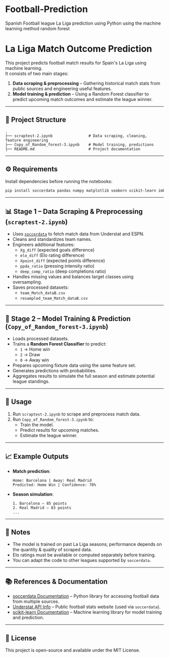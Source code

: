 # Football-Prediction
Spanish Football league La Liga prediction using Python using the machine learning method random forest
# La Liga Match Outcome Prediction

This project predicts football match results for Spain's La Liga using machine learning.  
It consists of two main stages:
1. **Data scraping & preprocessing** – Gathering historical match stats from public sources and engineering useful features.
2. **Model training & prediction** – Using a Random Forest classifier to predict upcoming match outcomes and estimate the league winner.

---

## 📂 Project Structure
```
.
├── scraptest-2.ipynb                # Data scraping, cleaning, feature engineering
├── Copy_of_Random_forest-3.ipynb    # Model training, predictions
├── README.md                        # Project documentation
```

---

## ⚙️ Requirements
Install dependencies before running the notebooks:
```bash
pip install soccerdata pandas numpy matplotlib seaborn scikit-learn imbalanced-learn
```

---

## 📊 Stage 1 – Data Scraping & Preprocessing (`scraptest-2.ipynb`)
- Uses [`soccerdata`](https://pypi.org/project/soccerdata/) to fetch match data from Understat and ESPN.
- Cleans and standardizes team names.
- Engineers additional features:
  - `Xg_diff` (expected goals difference)
  - `elo_diff` (Elo rating difference)
  - `Xpoint_diff` (expected points difference)
  - `ppda_ratio` (pressing intensity ratio)
  - `deep_comp_ratio` (deep completions ratio)
- Handles missing values and balances target classes using oversampling.
- Saves processed datasets:
  - `team_Match_dataB.csv`
  - `resampled_team_Match_dataB.csv`

---

## 🤖 Stage 2 – Model Training & Prediction (`Copy_of_Random_forest-3.ipynb`)
- Loads processed datasets.
- Trains a **Random Forest Classifier** to predict:
  - `1` → Home win  
  - `2` → Draw  
  - `0` → Away win
- Prepares upcoming fixture data using the same feature set.
- Generates predictions with probabilities.
- Aggregates results to simulate the full season and estimate potential league standings.

---

## 🚀 Usage
1. Run `scraptest-2.ipynb` to scrape and preprocess match data.
2. Run `Copy_of_Random_forest-3.ipynb` to:
   - Train the model.
   - Predict results for upcoming matches.
   - Estimate the league winner.

---

## 📈 Example Outputs
- **Match prediction**:
  ```
  Home: Barcelona | Away: Real Madrid
  Predicted: Home Win | Confidence: 78%
  ```
- **Season simulation**:
  ```
  1. Barcelona – 85 points
  2. Real Madrid – 83 points
  ...
  ```

---

## 📝 Notes
- The model is trained on past La Liga seasons; performance depends on the quantity & quality of scraped data.
- Elo ratings must be available or computed separately before training.
- You can adapt the code to other leagues supported by `soccerdata`.

---
## 📚 References & Documentation

- [soccerdata Documentation](https://soccerdata.readthedocs.io/) – Python library for accessing football data from multiple sources.
- [Understat API Info](https://understat.com/) – Public football stats website (used via `soccerdata`).
- [scikit-learn Documentation](https://scikit-learn.org/stable/) – Machine learning library for model training and prediction.

---
## 📜 License
This project is open-source and available under the MIT License.
